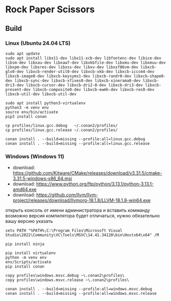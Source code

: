 # Rock Paper Scissors

## Build

### Linux (Ubuntu 24.04 LTS)

```
sudo apt update
sudo apt install libx11-dev libx11-xcb-dev libfontenc-dev libice-dev libsm-dev libxau-dev libxaw7-dev libxkbfile-dev libxmu-dev libxmuu-dev libxpm-dev libxres-dev libxss-dev libxv-dev libxxf86vm-dev libxcb-glx0-dev libxcb-render-util0-dev libxcb-xkb-dev libxcb-icccm4-dev libxcb-image0-dev libxcb-keysyms1-dev libxcb-randr0-dev libxcb-shape0-dev libxcb-sync-dev libxcb-xfixes0-dev libxcb-xinerama0-dev libxcb-dri3-dev libxcb-cursor-dev libxcb-dri2-0-dev libxcb-dri3-dev libxcb-present-dev libxcb-composite0-dev libxcb-ewmh-dev libxcb-res0-dev libxcb-util-dev libxcb-util-dev

sudo apt install python3-virtualenv
python3 -m venv env
source env/bin/activate
pip3 install conan

cp profiles/linux.gcc.debug   ~/.conan2/profiles/
cp profiles/linux.gcc.release ~/.conan2/profiles/

conan install . --build=missing --profile:all=linux.gcc.debug
conan install . --build=missing --profile:all=linux.gcc.release
```

### Windows (Windows 11)

- download: https://github.com/Kitware/CMake/releases/download/v3.31.5/cmake-3.31.5-windows-x86_64.msi
- download: https://www.python.org/ftp/python/3.13.1/python-3.13.1-amd64.exe
- download: https://github.com/llvm/llvm-project/releases/download/llvmorg-18.1.8/LLVM-18.1.8-win64.exe

открыть консоль от имени администратора и вставить комманду
возможно версия компилятора будет отличаться, нужно обязательно вашу версию указать
```
setx PATH "%PATH%;C:\Program Files\Microsoft Visual Studio\2022\Community\VC\Tools\MSVC\14.41.34120\bin\Hostx64\x64" /M
```

```
pip install ninja

pip install virtualenv
python -m venv env
env/Scripts/activate
pip install conan

copy profiles\windows.msvc.debug ~\.conan2\profiles\
copy profiles\windows.msvc.release ~\.conan2\profiles\

conan install . --build=missing --profile:all=windows.msvc.debug
conan install . --build=missing --profile:all=windows.msvc.release
```